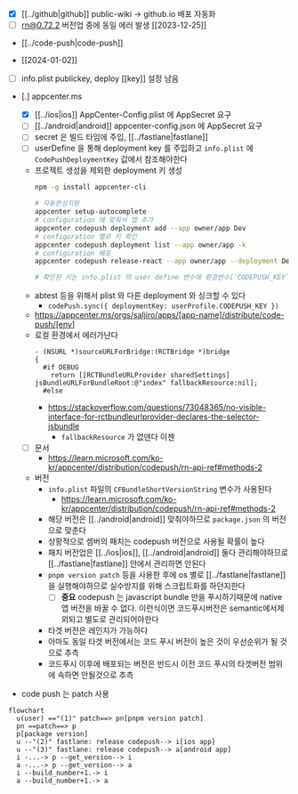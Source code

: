 - [X] [[../github|github]] public-wiki -> github.io 배포 자동화
- [ ] rn@0.72.2  버전업 중에 동일 에러 발생 [[2023-12-25]]

-  [[../code-push|code-push]]
  + [[2024-01-02]]
  - [ ] info.plist publickey, deploy [[key]] 설정 남음
  - [.] appcenter.ms
    - [X] [[../ios|ios]] AppCenter-Config.plist 에 AppSecret 요구
    - [ ] [[../android|android]] appcenter-config.json 에 AppSecret 요구
    - [ ] secret 은 빌드 타임에 주입, [[../fastlane|fastlane]]
    - [ ] userDefine 을 통해 deployment key 를 주입하고 `info.plist` 에 `CodePushDeploymentKey` 값에서 참조해야한다
    - 프로젝트 생성을 제외한 deployment 키 생성
      ```sh 
      npm -g install appcenter-cli
      
      # 자동완성지원
      appcenter setup-autocomplete
      # configuration 에 맞춰서 앱 추가
      appcenter codepush deployment add --app owner/app Dev
      # configuration 별로 키 확인
      appcenter codepush deployment list --app owner/app -k
      # configuration 배포
      appcenter codepush release-react --app owner/app --deployment Dev

      # 확인된 키는 info.plist 의 user define 변수에 환경변수(`CODEPUSH_KEY`) 주입된다
      ```
    - abtest 등을 위해서 plist 와 다른 deployment 와 싱크할 수 있다
      - `codePush.sync({ deploymentKey: userProfile.CODEPUSH_KEY })`
    + https://appcenter.ms/orgs/saljiro/apps/[app-name]/distribute/code-push/[env]
    - 로컬 환경에서 에러가난다
      ```objc
      - (NSURL *)sourceURLForBridge:(RCTBridge *)bridge
      {
        #if DEBUG
          return [[RCTBundleURLProvider sharedSettings] jsBundleURLForBundleRoot:@"index" fallbackResource:nil];
        #else
      ```
      + https://stackoverflow.com/questions/73048365/no-visible-interface-for-rctbundleurlprovider-declares-the-selector-jsbundle
        - `fallbackResource` 가 없덴다 이젠
    - [ ] 문서
      + https://learn.microsoft.com/ko-kr/appcenter/distribution/codepush/rn-api-ref#methods-2
    - 버전 
      - `info.plist` 파일의 `CFBundleShortVersionString` 변수가 사용된다
        + https://learn.microsoft.com/ko-kr/appcenter/distribution/codepush/rn-api-ref#methods-2
      - 해당 버전은 [[../android|android]] 맞춰야하므로 `package.json` 의 버전으로 맞춘다
      - 상황적으로 셈버의 패치는 codepush 버전으로 사용될 확률이 높다
      - 패치 버전업은 [[../ios|ios]], [[../android|android]] 둘다 관리해야하므로 [[../fastlane|fastlane]] 안에서 관리하면 안된다
      - `pnpm version patch` 등을 사용한 후에 os 별로 [[../fastlane|fastlane]]  을 실행해야하므로 실수방지를 위해 스크립트화를 하던지한다
        - [ ] **중요** codepush 는 javascript bundle 만을 푸시하기때문에 native 앱 버전을 바꿀 수 없다.  이런식이면 코드푸시버전은 semantic에서제외되고 별도로 관리되어야한다
      - 타겟 버전은 레인지가 가능하다
      - 아마도 동일 타겟 버전에서는 코드 푸시 버전이 높은 것이 우선순위가 될 것으로 추측
      - 코드푸시 이후에 배포되는 버전은 반드시 이전 코드 푸시의 타겟버전 범위에 속하면 안될것으로 추측

  - code push 는 patch 사용
  ```mermaid
  flowchart
    u(user) =="(1)" patch==> pn[pnpm version patch]
    pn ==patch==> p
    p[package version]
    u --"(2)" fastlane: release codepush--> i[ios app]
    u --"(3)" fastlane: release codepush--> a[android app]
    i -...-> p --get_version--> i
    a -...-> p --get_version--> a
    i --build_number+1.-> i
    a --build_number+1.-> a
  ```
